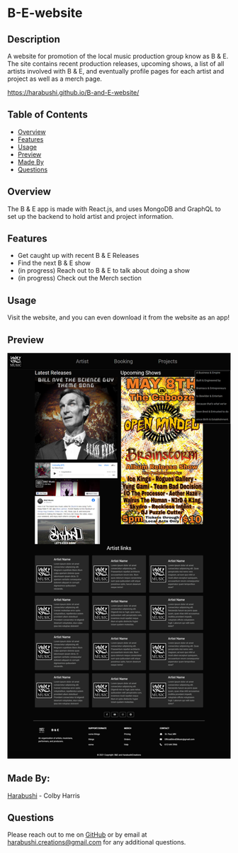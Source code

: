 # B-E-website

## Description   

A website for promotion of the local music production group know as B & E. The site contains recent production releases, upcoming shows, a list of all artists involved with B & E, and eventually profile pages for each artist and project as well as a merch page. 

https://harabushi.github.io/B-and-E-website/ 


## Table of Contents   
* [Overview](#overview)
* [Features](#features)
* [Usage](#Usage)   
* [Preview](#preview)
* [Made By](#made-by)
* [Questions](#Questions)  

## Overview

The B & E app is made with React.js, and uses MongoDB and GraphQL to set up the backend to hold artist and project information. 

## Features

- Get caught up with recent B & E Releases
- Find the next B & E show
- (in progress) Reach out to B & E to talk about doing a show
- (in progress) Check out the Merch section

## Usage

Visit the website, and you can even download it from the website as an app!

## Preview

![screen shot of site](./READMEAssets/bande-screenshot.png)

## Made By:  
[Harabushi](https://github.com/Harabushi) - Colby Harris

## Questions   

Please reach out to me on [GitHub](https://github.com/Harabushi) or by email at harabushi.creations@gmail.com for any additional questions. 